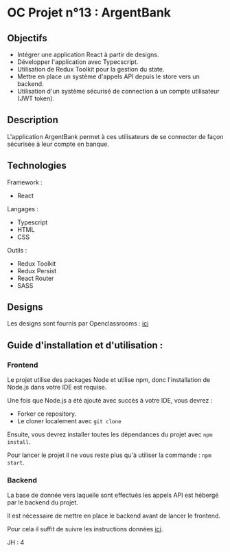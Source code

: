 # OC Projet n°13 : ArgentBank

## Objectifs
- Intégrer une application React à partir de designs.
- Développer l'application avec Typecscript.
- Utilisation de Redux Toolkit pour la gestion du state.
- Mettre en place un système d'appels API depuis le store vers un backend.
- Utilisation d'un système sécurisé de connection à un compte utilisateur (JWT token).

## Description
L'application ArgentBank permet à ces utilisateurs de se connecter de façon sécurisée à leur compte en banque.

## Technologies
Framework :
- React

Langages :
- Typescript
- HTML
- CSS

Outils :
- Redux Toolkit
- Redux Persist
- React Router
- SASS

## Designs
Les designs sont fournis par Openclassrooms : [ici](https://github.com/KGabard/OC_P13_ArgentBank_Backend/tree/master/designs)

## Guide d'installation et d'utilisation :
### Frontend
Le projet utilise des packages Node et utilise npm, donc l'installation de Node.js dans votre IDE est requise.

Une fois que Node.js a été ajouté avec succès à votre IDE, vous devrez :
- Forker ce repository.
- Le cloner localement avec `git clone`

Ensuite, vous devrez installer toutes les dépendances du projet avec `npm install`.

Pour lancer le projet il ne vous reste plus qu'à utiliser la commande : `npm start`.

### Backend
La base de donnée vers laquelle sont effectués les appels API est hébergé par le backend du projet.

Il est nécessaire de mettre en place le backend avant de lancer le frontend.

Pour cela il suffit de suivre les instructions données [ici](https://github.com/KGabard/OC_P13_ArgentBank_Backend).

JH : 4